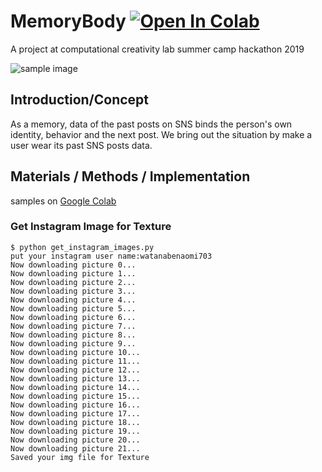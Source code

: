 # MemoryBody [![Open In Colab](https://colab.research.google.com/assets/colab-badge.svg)](https://colab.research.google.com/drive/1WBZFEepFX2TwEHLXWO-ShEC2KhnTcpL2#scrollTo=kRPMYQRmJesJ)

A project at computational creativity lab summer camp hackathon 2019

![sample image](https://i.gyazo.com/6efebd8224398e9745b6a2a106ff5345.jpg)

## Introduction/Concept

As a memory, data of the past posts on SNS binds the person's own identity, behavior and the next post. We bring out the situation by make a user wear its past SNS posts data.

## Materials / Methods / Implementation

samples on [Google Colab](https://colab.research.google.com/drive/1WBZFEepFX2TwEHLXWO-ShEC2KhnTcpL2)

### Get Instagram Image for Texture

```shell
$ python get_instagram_images.py
put your instagram user name:watanabenaomi703
Now downloading picture 0...
Now downloading picture 1...
Now downloading picture 2...
Now downloading picture 3...
Now downloading picture 4...
Now downloading picture 5...
Now downloading picture 6...
Now downloading picture 7...
Now downloading picture 8...
Now downloading picture 9...
Now downloading picture 10...
Now downloading picture 11...
Now downloading picture 12...
Now downloading picture 13...
Now downloading picture 14...
Now downloading picture 15...
Now downloading picture 16...
Now downloading picture 17...
Now downloading picture 18...
Now downloading picture 19...
Now downloading picture 20...
Now downloading picture 21...
Saved your img file for Texture
```

